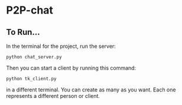 # P2P-chat

## To Run...

In the terminal for the project, run the server:

`python chat_server.py` 

Then you can start a client by running this command:

`python tk_client.py`

in a different terminal. You can create as many as you want. Each one represents a different person or client.